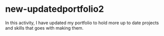 # new-updatedportfolio2

In this activity, I have updated my portfolio to hold more up to date projects and skills that goes with making them.
